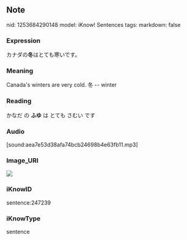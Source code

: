 ## Note
nid: 1253684290148
model: iKnow! Sentences
tags: 
markdown: false

### Expression
カナダの<b>冬</b>はとても寒いです。

### Meaning
Canada's winters are very cold.
冬 -- winter

### Reading
かなだ の <b>ふゆ</b> は とても さむい です

### Audio
[sound:aea7e53d38afa74bcb24698b4e63fb11.mp3]

### Image_URI
<img src="77b8bbcda36b7fd6e417f75d45443fa1.jpg">

### iKnowID
sentence:247239

### iKnowType
sentence
